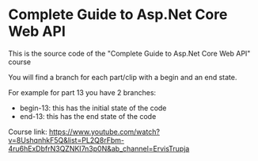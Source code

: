 # Complete Guide to Asp.Net Core Web API
This is the source code of the "Complete Guide to Asp.Net Core Web API" course

You will find a branch for each part/clip with a begin and an end state.

For example for part 13 you have 2 branches:
- begin-13: this has the initial state of the code
- end-13: this has the end state of the code


Course link: https://www.youtube.com/watch?v=8UshqnhkF5Q&list=PL2Q8rFbm-4ru6hExDbfrN3QZNKI7n3p0N&ab_channel=ErvisTrupja
